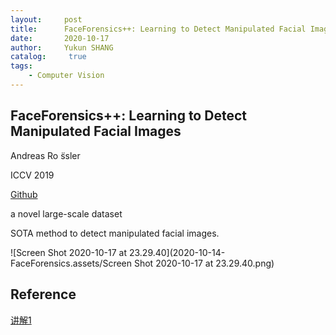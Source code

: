 ```yaml
---
layout:     post
title:      FaceForensics++: Learning to Detect Manipulated Facial Images
date:       2020-10-17
author:     Yukun SHANG
catalog: 	 true
tags:
    - Computer Vision
---
```




## FaceForensics++: Learning to Detect Manipulated Facial Images

Andreas Ro ̈ssler

ICCV 2019

[Github](https://github.com/ondyari/FaceForensics)





a novel large-scale dataset

SOTA method to detect manipulated facial images.



![Screen Shot 2020-10-17 at 23.29.40](2020-10-14-FaceForensics.assets/Screen Shot 2020-10-17 at 23.29.40.png)





##  Reference

[讲解1](https://blog.csdn.net/Reddoge_/article/details/103825322)

